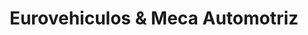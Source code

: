---
title: "Eurovehiculos & Meca Automotriz"
url: /quito/eurovehiculos-y-meca-automotriz/
shop: reparación de automóviles
---